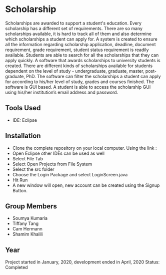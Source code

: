 # Scholarship
Scholarships are awarded to support a student's education. Every scholarship has a different set of requirements. There are so many scholarships available, it is hard to track all of them and also determine which scholarships a student can apply for. A system is created to ensure all the information regarding scholarship application, deadline, document requirement, grade requirement, student status requirement is readily available. Students are able to search for all the scholarships that they can apply quickly. 
A software that awards scholarships to university students is created. There are different kinds of scholarships available for students dependent on the level of study - undergraduate, graduate, master, post-graduate, PhD. The software can filter the scholarships a student can apply for according to his/her  level of study, grades and courses finished.  The software is GUI based. A student is able to access the scholarship GUI using his/her institution’s email address and password.
## Tools Used
* IDE: Eclipse
## Installation
* Clone the complete repository on your local computer. Using the link : 
* Open Eclipse other IDEs can be used as well
* Select File Tab
* Select Open Projects from File System
* Select the src folder
* Choose the Login Package and select LoginScreen.java 
* Hit Run
* A new window will open, new account can be created using the Signup Button.
## Group Members
* Soumya Kumaria
* Tiffany Tang  
* Cam Hermann 
* Shamim Khalili 
## Year 
Project started in January, 2020, development ended in April, 2020 Status: Completed




